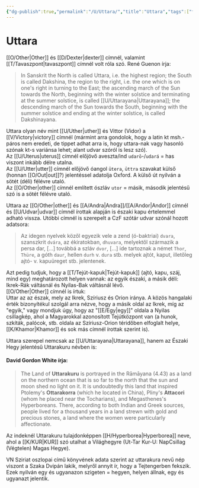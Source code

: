 ```yaml
---
{"dg-publish":true,"permalink":"/U/Uttara/","title":"Uttara","tags":["formatted🟢"],"created":"2023-10-17T08:05","updated":"2023-10-17T08:05"}
---
```



# Uttara

[[O/Other\|Other]] és [[D/Dexter\|dexter]] címnél, valamint [[T/Tavaszpont\|tavaszpont]] címnél volt róla szó. René Guenon írja:  
> In Sanskrit the North is called Uttara, i.e. the highest region; the South is called Dakshina, the region to the right, i.e. the one which is on one's right in turning to the East; the ascending march of the Sun towards the North, beginning with the winter solstice and terminating at the summer solstice, is called [[U/Uttarayana\|Uttarayana]]; the descending march of the Sun towards the South, beginning with the summer solstice and ending at the winter solstice, is called Dakshinayana.  

Uttara olyan név mint [[U/Uther\|uther]] és Vittor (Vidor) a [[V/Victory\|victory]] címnél (mármint arra gondolok, hogy a latin kt msh.-páros nem eredeti, de tippet adhat arra is, hogy uttara-nak vagy hasonló szónak kt-s variánsa lehet; alant udvar szóról is lesz szó).  
Az [[U/Uterus\|uterus]] címnél előjövő aveszta/ind `udarō`-/`udará` = has viszont inkább délre utalna.  
Az [[U/Utter\|utter]] címnél előjövő óangol `ūtera`, `ūttra` szavakat külső (honnan [[O/Out\|out]]?) jelentéssel adatolja Oxford. A külső út nyilván a sötét (déli) félévre utaló.  
Az [[O/Other\|other]] címnél említett ószláv `utor` = másik, második jelentésű szó is a sötét félévre utaló.  

Uttara az [[O/Other\|other]] és [[A/Andra\|Andra]]/[[A/Andor\|Andor]] címnél és [[U/Udvar\|udvar]] címnél írottak alapján is északi kapu értelemmel adható vissza. Utóbbi címnél is szerepelt a CzF szótár udvar szónál hozott adatsora:  
> Az idegen nyelvek közől egyezik vele a zend (ó-baktriai) `dvara`, szanszkrit `dvára`, az ékiratokban, `dhuvara`, melyektől származik a persa dar, \[...\] továbbá a szláv `dvor`, \[...\] ide tartoznak a német `Thor`, `Thüre`, a góth `daur`, hellen `durh` v. `dura` stb. melyek ajtót, kaput, illetőleg ajtó- v. kapuüreget stb. jelentenek.  

Azt pedig tudjuk, hogy a [[T/Tejút-kapuk\|Tejút-kapuk]] (ajtó, kapu, száj, mind egy) meghatározott helyen vannak: az egyik északi, a másik déli: Ikrek-Rák váltásnál és Nyilas-Bak váltásnál lévő.  
[[O/Other\|Other]] címnél is írtuk:  
Uttar az az észak, mely az Ikrek, Szíriusz és Orion iránya. A közös hangalaki érték bizonyítékul szolgál arra nézve, hogy a másik oldal az Ikrek, míg az "egyik," vagy mondjuk úgy, hogy az "[[E/Egy\|egy]]" oldala a Nyilas csillagkép, ahol a Magyarokkal azonosított Tejútközpont van (a hunok, szkíták, palócok, stb. oldala az Szíriusz-Orion téridőben elfoglalt helye, [[K/Khamor\|Khamor]] és sok más címnél írottak szerint is).  

Uttara szerepel nemcsak az [[U/Uttarayana\|Uttarayana]], hanem az Északi Hegy jelentésű Uttarakuru névben is:  

#### David Gordon White írja:

> The Land of **Uttarakuru** is portrayed in the Rāmāyana (4.43) as a land on the northern ocean that is so far to the north that the sun and moon shed no light on it. It is undoubtedly this land that inspired Ptolemy's **Ottarakorra** (which he located in China), Pliny's **Attacori** (whom he placed near the Tocharians), and Megasthenes's Hyperboreans. There, according to both Indian and Greek sources, people lived for a thousand years in a land strewn with gold and precious stones, a land where the women were particularly affectionate.  

Az indeknél Uttarakuru tulajdonképpen [[H/Hyperborea\|Hyperborea]] neve, ahol a [[K/KUR\|KUR]] szó utalhat a Világhegyre (Ut-Tar Kur-U: NapCsillag (Végtelen) Magas Hegye).  

VN Sziriat oszlopai című könyvének adata szerint az uttarakura nevű nép viszont a Szaka Dvipán lakik, melyről annyit ír, hogy a Tejtengerben fekszik. Ezek nyilván egy és ugyanazon szigeten = hegyen, helyen állnak, egy és ugyanazt jelentik.  